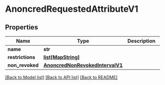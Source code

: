 # AnoncredRequestedAttributeV1

## Properties
Name | Type | Description | Notes
------------ | ------------- | ------------- | -------------
**name** | **str** |  | 
**restrictions** | [**list[MapString]**](MapString.md) |  | [optional] 
**non_revoked** | [**AnoncredNonRevokedIntervalV1**](AnoncredNonRevokedIntervalV1.md) |  | [optional] 

[[Back to Model list]](../README.md#documentation-for-models) [[Back to API list]](../README.md#documentation-for-api-endpoints) [[Back to README]](../README.md)

